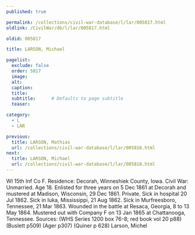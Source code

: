 ```yaml
---
published: true

permalink: /collections/civil-war-database/l/lar/005817.html
oldlink: /CivilWar/db/l/lar/005817.html

oldid: 005817

title: LARSON, Michael

pagelist:
  exclude: false
  order: 5817
  image: 
  alt:
  caption:
  title:
  subtitle:      # Defaults to page subtitle
  teaser:

category: 
  - L 
  - LAR

previous:
  title: LARSON, Mathias
  url: /collections/civil-war-database/l/lar/005816.html  
next:
  title: LARSON, Michael
  url: /collections/civil-war-database/l/lar/005818.html   
---
```

WI 15th Inf Co F. Residence: Decorah, Winneshiek County, Iowa. Civil War: Unmarried. Age 18. Enlisted for three years on 5 Dec 1861 at Decorah and mustered at Madison, Wisconsin, 29 Dec 1861. Private. Sick in hospital 20 Jul 1862. Sick in Iuka, Mississippi, 21 Aug 1862. Sick in Murfreesboro, Tennessee, 21 Mar 1863. Wounded in the battle at Resaca, Georgia, 8 to 13 May 1864. Mustered out with Company F on 13 Jan 1865 at Chattanooga, Tennessee. Sources: (WHS Series 1200 box 76-8; red book vol 20 p88) (Buslett p509) (Ager p307) (Quiner p 628) &#147;Larson, Michel&#148;